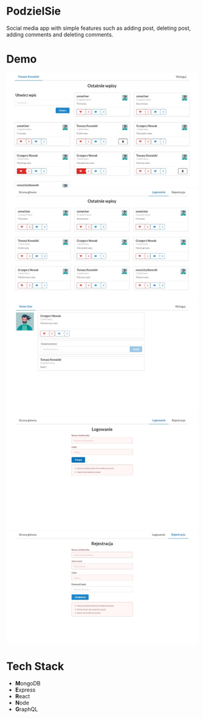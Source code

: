# PodzielSie

Social media app with simple features such as adding post, deleting post, adding comments and deleting comments.

# Demo

![](/demo/demo1.jpg)
![](/demo/demo2.JPG)
![](/demo/demo3.JPG)
![](/demo/demo4.JPG)
![](/demo/demo5.JPG)

# Tech Stack

- **M**ongoDB
- **E**xpress
- **R**eact
- **N**ode
- **G**raphQL
